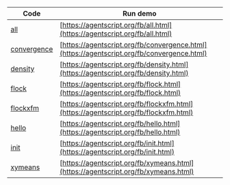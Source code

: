 Code    | Run demo
------- | ------
[all](https://github.com/backspaces/agentscript/tree/master/fb/all.html#L1) | [https://agentscript.org/fb/all.html](https://agentscript.org/fb/all.html)
[convergence](https://github.com/backspaces/agentscript/tree/master/fb/convergence.html#L1) | [https://agentscript.org/fb/convergence.html](https://agentscript.org/fb/convergence.html)
[density](https://github.com/backspaces/agentscript/tree/master/fb/density.html#L1) | [https://agentscript.org/fb/density.html](https://agentscript.org/fb/density.html)
[flock](https://github.com/backspaces/agentscript/tree/master/fb/flock.html#L1) | [https://agentscript.org/fb/flock.html](https://agentscript.org/fb/flock.html)
[flockxfm](https://github.com/backspaces/agentscript/tree/master/fb/flockxfm.html#L1) | [https://agentscript.org/fb/flockxfm.html](https://agentscript.org/fb/flockxfm.html)
[hello](https://github.com/backspaces/agentscript/tree/master/fb/hello.html#L1) | [https://agentscript.org/fb/hello.html](https://agentscript.org/fb/hello.html)
[init](https://github.com/backspaces/agentscript/tree/master/fb/init.html#L1) | [https://agentscript.org/fb/init.html](https://agentscript.org/fb/init.html)
[xymeans](https://github.com/backspaces/agentscript/tree/master/fb/xymeans.html#L1) | [https://agentscript.org/fb/xymeans.html](https://agentscript.org/fb/xymeans.html)
